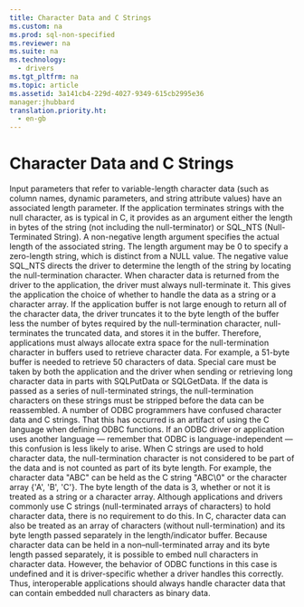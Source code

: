 ```yaml
---
title: Character Data and C Strings
ms.custom: na
ms.prod: sql-non-specified
ms.reviewer: na
ms.suite: na
ms.technology: 
  - drivers
ms.tgt_pltfrm: na
ms.topic: article
ms.assetid: 3a141cb4-229d-4027-9349-615cb2995e36
manager:jhubbard
translation.priority.ht: 
  - en-gb
---
```

# Character Data and C Strings
<?xml version="1.0" encoding="utf-8"?>
<developerConceptualDocument xmlns="http://ddue.schemas.microsoft.com/authoring/2003/5" xmlns:xlink="http://www.w3.org/1999/xlink" xmlns:xsi="http://www.w3.org/2001/XMLSchema-instance" xsi:schemaLocation="http://ddue.schemas.microsoft.com/authoring/2003/5 http://dduestorage.blob.core.windows.net/ddueschema/developer.xsd">
  <introduction>
    <para>Input parameters that refer to variable-length character data (such as column names, dynamic parameters, and string attribute values) have an associated length parameter. If the application terminates strings with the null character, as is typical in C, it provides as an argument either the length in bytes of the string (not including the null-terminator) or SQL_NTS (Null-Terminated String). A non-negative length argument specifies the actual length of the associated string. The length argument may be 0 to specify a zero-length string, which is distinct from a NULL value. The negative value SQL_NTS directs the driver to determine the length of the string by locating the null-termination character.</para>
    <para>When character data is returned from the driver to the application, the driver must always null-terminate it. This gives the application the choice of whether to handle the data as a string or a character array. If the application buffer is not large enough to return all of the character data, the driver truncates it to the byte length of the buffer less the number of bytes required by the null-termination character, null-terminates the truncated data, and stores it in the buffer. Therefore, applications must always allocate extra space for the null-termination character in buffers used to retrieve character data. For example, a 51-byte buffer is needed to retrieve 50 characters of data.</para>
    <para>Special care must be taken by both the application and the driver when sending or retrieving long character data in parts with <legacyBold>SQLPutData</legacyBold> or <legacyBold>SQLGetData</legacyBold>. If the data is passed as a series of null-terminated strings, the null-termination characters on these strings must be stripped before the data can be reassembled.</para>
    <para>A number of ODBC programmers have confused character data and C strings. That this has occurred is an artifact of using the C language when defining ODBC functions. If an ODBC driver or application uses another language — remember that ODBC is language-independent — this confusion is less likely to arise.</para>
    <para>When C strings are used to hold character data, the null-termination character is not considered to be part of the data and is not counted as part of its byte length. For example, the character data "ABC" can be held as the C string "ABC\0" or the character array {'A', 'B', 'C'}. The byte length of the data is 3, whether or not it is treated as a string or a character array.</para>
    <para>Although applications and drivers commonly use C strings (null-terminated arrays of characters) to hold character data, there is no requirement to do this. In C, character data can also be treated as an array of characters (without null-termination) and its byte length passed separately in the length/indicator buffer.</para>
    <para>Because character data can be held in a non–null-terminated array and its byte length passed separately, it is possible to embed null characters in character data. However, the behavior of ODBC functions in this case is undefined and it is driver-specific whether a driver handles this correctly. Thus, interoperable applications should always handle character data that can contain embedded null characters as binary data.</para>
  </introduction>
  <relatedTopics />
</developerConceptualDocument>